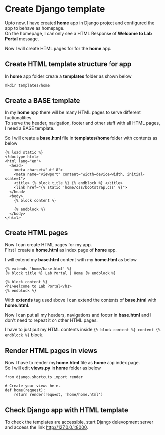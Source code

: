 # Create Django template

Upto now, I have created **home** app in Django project and configured the app to behave as homepage.  
On the homepage, I can only see a HTML Response of **Welcome to Lab Portal** message.  

Now I will create HTML pages for for the **home** app.  

## Create HTML template structure for app

In **home** app folder create a **templates** folder as shown below  

`mkdir templates/home`  

## Create a BASE template 

In my **home** app there will be many HTML pages to serve different fuctionalities.  
To serve the header, navigation, footer and other stuff with all HTML pages, I need a BASE template.  

So I will create a **base.html** file in **templates/home** folder with contents as below  

```
{% load static %}
<!doctype html>
<html lang="en">
  <head>
    <meta charset="utf-8">
    <meta name="viewport" content="width=device-width, initial-scale=1">    
    <title> {% block title %} {% endblock %} </title>
    <link href="{% static 'home/css/bootstrap.css' %}">
  </head>  
  <body>
    {% block content %}

    {% endblock %}
  </body>
</html>
```

## Create HTML pages 

Now I can create HTML pages for my app.  
First I create a **home.html** as index page of **home** app.  

I will extend my **base.html** content with my **home.html** as below  

```
{% extends 'home/base.html' %}
{% block title %} Lab Portal | Home {% endblock %}

{% block content %}
<h1>Welcome to Lab Portal</h1>
{% endblock %}
```

With **extends** tag used above I can extend the contents of **base.html** with **home.html**.  

Now I can put all my headers, navigations and footer in **base.html** and I don't need to repeat it on other HTML pages.  

I have to just put my HTML contents inside `{% block content %} content {% endblock %}` block.  

## Render HTML pages in views

Now I have to render my **home.html** file as **home** app index page.  
So I will edit **views.py** in **home** folder as below  

```
from django.shortcuts import render

# Create your views here.
def home(request):
    return render(request, 'home/home.html')
```

## Check Django app with HTML template

To check the templates are accessible, start Django delevopment server and access the link http://127.0.0.1:8000.  